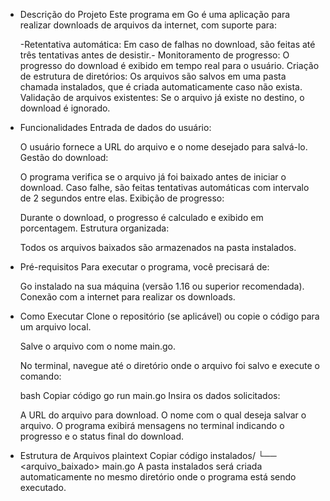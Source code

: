 - Descrição do Projeto
  Este programa em Go é uma aplicação para realizar downloads de arquivos da internet, com suporte para:

   -Retentativa automática: Em caso de falhas no download, são feitas até três tentativas antes de desistir.-
   Monitoramento de progresso: O progresso do download é exibido em tempo real para o usuário.
   Criação de estrutura de diretórios: Os arquivos são salvos em uma pasta chamada instalados, que é criada automaticamente caso não exista.
   Validação de arquivos existentes: Se o arquivo já existe no destino, o download é ignorado.

- Funcionalidades
  Entrada de dados do usuário:

  O usuário fornece a URL do arquivo e o nome desejado para salvá-lo.
  Gestão do download:

  O programa verifica se o arquivo já foi baixado antes de iniciar o download.
  Caso falhe, são feitas tentativas automáticas com intervalo de 2 segundos entre elas.
  Exibição de progresso:

  Durante o download, o progresso é calculado e exibido em porcentagem.
  Estrutura organizada:
  
  Todos os arquivos baixados são armazenados na pasta instalados.

- Pré-requisitos
  Para executar o programa, você precisará de:

  Go instalado na sua máquina (versão 1.16 ou superior recomendada).
  Conexão com a internet para realizar os downloads.

- Como Executar
  Clone o repositório (se aplicável) ou copie o código para um arquivo local.

  Salve o arquivo com o nome main.go.

  No terminal, navegue até o diretório onde o arquivo foi salvo e execute o comando:

  bash
  Copiar código
  go run main.go
  Insira os dados solicitados:

  A URL do arquivo para download.
  O nome com o qual deseja salvar o arquivo.
  O programa exibirá mensagens no terminal indicando o progresso e o status final do download.

- Estrutura de Arquivos
  plaintext
  Copiar código
  instalados/
    └── <arquivo_baixado>
  main.go
  A pasta instalados será criada automaticamente no mesmo diretório onde o programa está sendo executado.


